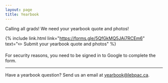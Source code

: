 ```yaml
---
layout: page
title: Yearbook
---
```


Calling all grads! We need your yearbook quote and photos!

{% include link.html link="https://forms.gle/5QfGkMQ5JAi7RCEm6" text="✏️ Submit your yearbook quote and photos" %}

For security reasons, you need to be signed in to Google to complete the form.

---

Have a yearbook question? Send us an email at [yearbook@lebpac.ca](mailto:yearbook@lebpac.ca).